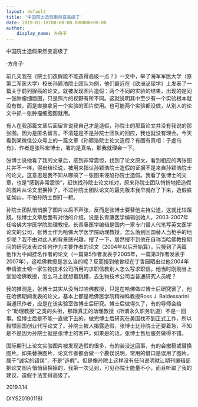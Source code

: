 ```yaml
---
layout: default
title: '中国院士造假果然变高级了'
date: 2019-01-18T00:00:00.000000+08:00
author:
    display_name: 方舟子
---
```


中国院士造假果然变高级了

·方舟子·

前几天我在《院士们造假能不能造得高级一点？》一文中，举了海军军医大学（原第二军医大学）校长孙颖浩院士团队为例，他们最近在《欧洲泌尿学》上发表了一篇关于前列腺癌的论文，就被发现图片造假：两个不同的实验的结果，出现的是同一张肿瘤细胞图，只是照片的视野有所不同。这就说明其中至少有一个实验根本就没有做，而是直接拿另一个实验的图片使用。也可能两个实验都没做，从别人的论文中抓一张肿瘤细胞图就用。

有人在我那篇文章后面留言说我自己才是造假，孙院士的那篇论文并没有我说的那张图。因为是匿名留言，不清楚是不是孙院士团队的回应，我也就没有理会。今天看到某微信公众号上的一篇文章《孙颖浩院士论文造假？有图有真相：子虚乌有》，作者是张科宏博士，署的是真名，那我就理会一下。

张博士说他看了我的文章后，感到非常震惊，找到了论文原文，看到相应的两张图片并不一样，得出结论说，被用来指认孙颖浩院士造假的证据不是来自孙颖浩院士的论文。这意思是我不知从哪搞了一张图来诬陷孙院士造假。我看了张博士的文章，也是“感到非常震惊”，赶快找孙院士论文核对，原来孙院士团队悄悄地把造假的图片从论文里换掉了。不过孙院士团队论文的最先版本我早就存了下来，造假铁证如山，不怕孙院士倒打一耙。

孙院士团队悄悄换了图片以后不声张，反而是张博士要替他主持公道，这就比较蹊跷。张博士文章后面有对他的介绍，说是长青藤医学编辑创始人，2003-2007年任哈佛大学医学院助理教授。长青藤医学编辑是国内一家专门替人代笔写英文医学论文的公司，张博士作为哈佛大学医学院助理教授，怎么落到回国替人当枪手的地步呢？我不由对此人的背景感兴趣，搜了一下，居然搜不到他在自称当哈佛教授期间的研究发表过任何作为主要作者的论文（2004年以后开始算），只搜到了两篇他作为中间挂名作者的论文（一篇第5作者发表于2005年，一篇第3作者发表于2007年），这哈佛教授是怎么当的呢？反而搜到他曾经在丁香园晒出过他2004年申请波士顿一家生物技术公司所用的求职信教别人怎么写求职信。他当时刚刚当上堂堂哈佛教授，怎么马上就想着跳槽，去生物技术公司当普通研究人员呢？

我的推测是，张博士其实从没当过哈佛教授，只是在哈佛做过博士后研究罢了，他在哈佛期间发表的论文，基本上都是哈佛医学院精神科教授Ross J. Baldessarini当通讯作者，应是在该实验室做博士后研究。博士后做得久了，有的导师会给个“助理教授”之类的头衔，那跟真正的助理教授（所谓永久职务轨道）不是一回事。但博士后是不能一直做下去的，做完博士后研究在美国找不到正式工作，所以毅然回国创业代写论文了。孙院士被人揭露造假，张博士比孙院士还要着急，不知是不是因为孙院士就是张博士的客户。如果是的话，张博士售后服务做得不错。

国际期刊上论文实验图片被发现造假的很多，有的装没这回事，有的会撤稿或替换图片。如果替换图片，论文作者都会做一个勘误说明，常用的借口是误用了图片，属于“诚实的错误”，不是“造假”。但是像孙院士这样没有任何说明就让期刊编辑部把论文图片悄悄替换掉的，我第一次见到，可见孙院士能量不小，而且听取了我的建议，造假手法变得高级了。

2019.1.14.

(XYS20190118)

